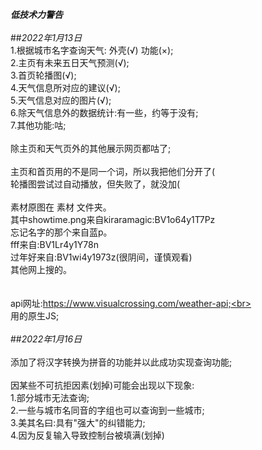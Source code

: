 
***低技术力警告***<br>
<br>
##_2022年1月13日_<br>
1.根据城市名字查询天气: 外壳(√) 功能(×);<br>
2.主页有未来五日天气预测(√);<br>
3.首页轮播图(√);<br>
4.天气信息所对应的建议(√);<br>
5.天气信息对应的图片(√);<br>
6.除天气信息外的数据统计:有一些，约等于没有;<br>
7.其他功能:咕;<br>
<br>
除主页和天气页外的其他展示网页都咕了;<br>
<br>
主页和首页用的不是同一个词，所以我把他们分开了(<br>
轮播图尝试过自动播放，但失败了，就没加(<br>
<br>
素材原图在 素材 文件夹。<br>
其中showtime.png来自kiraramagic:BV1o64y1T7Pz<br>
忘记名字的那个来自蓝p。<br>
fff来自:BV1Lr4y1Y78n<br>
过年好来自:BV1wi4y1973z(很阴间，谨慎观看)<br>
其他网上搜的。<br>
<br>
<br>
api网址:https://www.visualcrossing.com/weather-api;<br>
<br>
用的原生JS;<br>
<br>
##_2022年1月16日_<br>
<br>
添加了将汉字转换为拼音的功能并以此成功实现查询功能;<br>
<br>
因某些不可抗拒因素(划掉)可能会出现以下现象:<br>
1.部分城市无法查询;<br>
2.一些与城市名同音的字组也可以查询到一些城市;<br>
3.美其名曰:具有"强大"的纠错能力;<br>
4.因为反复输入导致控制台被填满(划掉)<br>
<br>
